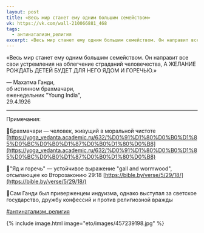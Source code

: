 ```yaml
---
layout: post
title: «Весь мир станет ему одним большим семейством»
vk: https://vk.com/wall-210066881_468
tags:
  - антинатализм_религия
excerpt: «Весь мир станет ему одним большим семейством. Он направит все свои устремления на облегчение страданий человечества, А ЖЕЛАНИЕ РОЖДАТЬ ДЕТЕЙ БУДЕТ...
---
```

«Весь мир станет ему одним большим семейством. Он направит все свои устремления на облегчение страданий человечества, А ЖЕЛАНИЕ РОЖДАТЬ ДЕТЕЙ БУДЕТ ДЛЯ НЕГО ЯДОМ И ГОРЕЧЬЮ.»

— Махатма Ганди,<br>
об истинном брахмачари,<br>
еженедельник "Young India", <br>
29.4.1926
_____

Примечания:

🔹Брахмачари — человек, живущий в моральной чистоте [https://yoga_vedanta.academic.ru/632/%D0%91%D1%80%D0%B0%D1%85%D0%BC%D0%B0%D1%87%D0%B0%D1%80%D0%B8](https://yoga_vedanta.academic.ru/632/%D0%91%D1%80%D0%B0%D1%85%D0%BC%D0%B0%D1%87%D0%B0%D1%80%D0%B8)

🔹"Яд и горечь" — устойчивое выражение "gall and wormwood", отсылающее ко Второзаконию 29:18 [https://bible.by/verse/5/29/18/](https://bible.by/verse/5/29/18/)

🔹Сам Ганди был приверженцем индуизма, однако выступал за светское государство, дружбу конфессий и против религиозной вражды

[#антинатализм_религия](poisk.html#антинатализм_религия)

{% include image.html image="eto/images/457239198.jpg" %}